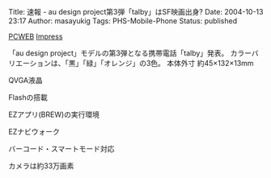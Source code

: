 Title: 速報 - au design project第3弾「talby」はSF映画出身?
Date: 2004-10-13 23:17
Author: masayukig
Tags: PHS-Mobile-Phone
Status: published

[PCWEB](http://pcweb.mycom.co.jp/news/2004/10/13/009.html)
[Impress](http://k-tai.impress.co.jp/cda/article/news_toppage/20960.html)

「au design project」モデルの第3弾となる携帯電話「talby」発表。
カラーバリエーションは、「黒」「緑」「オレンジ」の3色。
本体外寸 約45×132×13mm

QVGA液晶

Flashの搭載

EZアプリ(BREW)の実行環境

EZナビウォーク

バーコード・スマートモード対応

カメラは約33万画素

